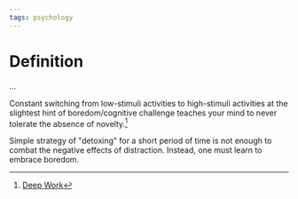 ```yaml
---
tags: psychology
---
```


# Definition

...

Constant switching from low-stimuli activities to high-stimuli activities at the slightest hint of boredom/cognitive challenge teaches your mind to never tolerate the absence of novelty.[^1]

Simple strategy of "detoxing" for a short period of time is not enough to combat the negative effects of distraction. Instead, one must learn to embrace boredom.

[^1]: [Deep Work](zotero://open-pdf/library/items/J6AK883D?page=96)
